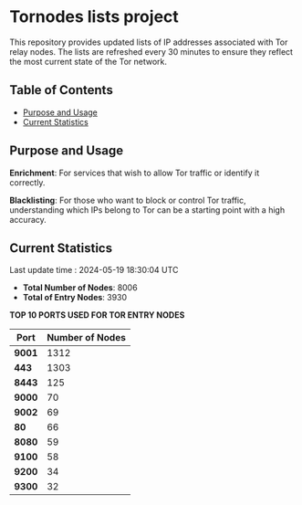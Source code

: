 # Tornodes lists project

This repository provides updated lists of IP addresses associated with Tor relay nodes. The lists are refreshed every 30 minutes to ensure they reflect the most current state of the Tor network.

## Table of Contents

- [Purpose and Usage](#purpose-and-usage)
- [Current Statistics](#current-statistics)


## Purpose and Usage

**Enrichment**: For services that wish to allow Tor traffic or identify it correctly.

**Blacklisting**: For those who want to block or control Tor traffic, understanding which IPs belong to Tor can be a starting point with a high accuracy.

## Current Statistics

Last update time : 2024-05-19 18:30:04 UTC

- **Total Number of Nodes**: 8006
- **Total of Entry Nodes**: 3930

**TOP 10 PORTS USED FOR TOR ENTRY NODES**

| **Port** | **Number of Nodes** |
|------|-----------------|
| **9001**   | 1312  |
| **443**   | 1303  |
| **8443**   | 125  |
| **9000**   | 70  |
| **9002**   | 69  |
| **80**   | 66  |
| **8080**   | 59  |
| **9100**   | 58  |
| **9200**   | 34  |
| **9300**   | 32  |

